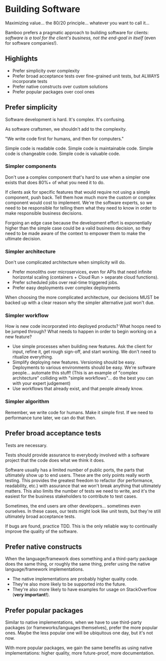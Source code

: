 # Building Software

Maximizing value... the 80/20 principle... whatever you want to call it...

Bamboo prefers a pragmatic approach to building software for clients: _software is a tool for the client's business, not the end-goal in itself_ (even for software companies!).

## Highlights

- Prefer simplicity over complexity
- Prefer broad acceptance tests over fine-grained unit tests, but ALWAYS incorporate tests
- Prefer native constructs over custom solutions
- Prefer popular packages over cool ones

## Prefer simplicity

Software development is hard. It's complex. It's confusing.

As software craftsmen, we shouldn't add to the complexity.

"We write code first for humans, and then for computers."

Simple code is readable code. Simple code is maintainable code. Simple code is changeable code. Simple code is valuable code.

### Simpler components

Don't use a complex component that's hard to use when a simpler one exists that does 80%+ of what you need it to do.

If clients ask for specific features that would require not using a simple component, push back. Tell them how much more the custom or complex component would cost to implement. We're the software experts, so we need to be responsible for telling them what they need to know in order to make responsible business decisions.

Forgoing an edge case because the development effort is exponentially higher than the simple case could be a valid business decision, so they need to be made aware of the context to empower them to make the ultimate decision.

### Simpler architecture

Don't use complicated architecture when simplicity will do.

- Prefer monoliths over microservices, even for APIs that need infinite horizontal scaling (containers + Cloud Run > separate cloud functions).
- Prefer scheduled jobs over real-time triggered jobs.
- Prefer easy deployments over complex deployments

When choosing the more complicated architecture, our decisions MUST be backed up with a clear reason why the simpler alternative just won't due.

### Simpler workflow

How is new code incorporated into deployed products? What hoops need to be jumped through? What needs to happen in order to begin working on a new feature?

- Use simple processes when building new features. Ask the client for input, refine it, get rough sign-off, and start working. We don't need to ritualize everything.
- Simplify deploying new features. Versioning should be easy. Deployments to various environments should be easy. We're software people... automate this stuff! (This is an example of "complex architecture" colliding with "simple workflows"... do the best you can with your expert judgement)
- Use workflows that already exist, and that people already know.

### Simpler algorithm

Remember, we write code for humans. Make it simple first. If we need to performance tune later, we can do that then.

## Prefer broad acceptance tests

Tests are necessary.

Tests should provide assurance to everybody involved with a software project that the code does what we think it does.

Software usually has a limited number of public ports, the parts that ultimately show up to end users. These are the only points really worth testing. This provides the greatest freedom to refactor (for performance, readability, etc.) with assurance that we won't break anything that ultimately matters. This also limits the number of tests we need to write, and it's the easiest for the business stakeholders to contribute to test cases.

Sometimes, the end users are other developers... sometimes even ourselves. In these cases, our tests might look like unit tests, but they're still ultimately broad acceptance tests.

If bugs are found, practice TDD. This is the only reliable way to continually improve the quality of the software.

## Prefer native constructs

When the language/framework does something and a third-party package does the same thing, or roughly the same thing, prefer using the native language/framework implementations.

- The native implementations are probably higher quality code.
- They're also more likely to be supported into the future.
- They're also more likely to have examples for usage on StackOverflow (**very important!**).

## Prefer popular packages

Similar to native implementations, when we have to use third-party packages (or frameworks/languages themselves), prefer the more popular ones. Maybe the less popular one will be ubiquitous one day, but it's not now.

With more popular packages, we gain the same benefits as using native implementations: higher quality, more future-proof, more documentation.
